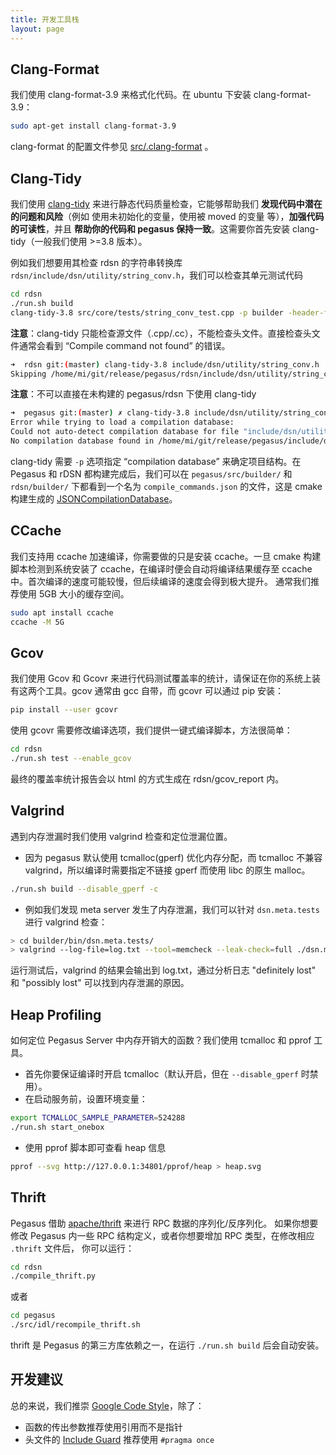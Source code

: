 ```yaml
---
title: 开发工具栈
layout: page
---
```


## Clang-Format

我们使用 clang-format-3.9 来格式化代码。在 ubuntu 下安装 clang-format-3.9：

```bash
sudo apt-get install clang-format-3.9
```

clang-format 的配置文件参见 [src/.clang-format](https://github.com/XiaoMi/pegasus/blob/master/src/.clang-format) 。

## Clang-Tidy

我们使用 [clang-tidy](http://clang.llvm.org/extra/clang-tidy/) 来进行静态代码质量检查，它能够帮助我们 **发现代码中潜在的问题和风险**（例如 使用未初始化的变量，使用被 moved 的变量 等），**加强代码的可读性**，并且 **帮助你的代码和 pegasus 保持一致**。这需要你首先安装 clang-tidy（一般我们使用 >=3.8 版本）。

例如我们想要用其检查 rdsn 的字符串转换库 `rdsn/include/dsn/utility/string_conv.h`，我们可以检查其单元测试代码

```bash
cd rdsn
./run.sh build
clang-tidy-3.8 src/core/tests/string_conv_test.cpp -p builder -header-filter=.*
```

**注意**：clang-tidy 只能检查源文件（.cpp/.cc），不能检查头文件。直接检查头文件通常会看到 “Compile command not found” 的错误。

```bash
➜  rdsn git:(master) clang-tidy-3.8 include/dsn/utility/string_conv.h  -p builder -header-filter=.* 
Skipping /home/mi/git/release/pegasus/rdsn/include/dsn/utility/string_conv.h. Compile command not found.
```

**注意**：不可以直接在未构建的 pegasus/rdsn 下使用 clang-tidy 

```bash
➜  pegasus git:(master) ✗ clang-tidy-3.8 include/dsn/utility/string_conv.h -header-filter=.* 
Error while trying to load a compilation database:
Could not auto-detect compilation database for file "include/dsn/utility/string_conv.h"
No compilation database found in /home/mi/git/release/pegasus/include/dsn/utility or any parent directory
```

clang-tidy 需要 `-p` 选项指定 “compilation database” 来确定项目结构。在 Pegasus 和 rDSN 都构建完成后，我们可以在 `pegasus/src/builder/` 和 `rdsn/builder/` 下都看到一个名为 `compile_commands.json` 的文件，这是 cmake 构建生成的 [JSONCompilationDatabase](https://clang.llvm.org/docs/JSONCompilationDatabase.html)。

## CCache

我们支持用 ccache 加速编译，你需要做的只是安装 ccache。一旦 cmake 构建脚本检测到系统安装了 ccache，在编译时便会自动将编译结果缓存至 ccache 中。首次编译的速度可能较慢，但后续编译的速度会得到极大提升。
通常我们推荐使用 5GB 大小的缓存空间。

```bash
sudo apt install ccache
ccache -M 5G
```

## Gcov

我们使用 Gcov 和 Gcovr 来进行代码测试覆盖率的统计，请保证在你的系统上装有这两个工具。gcov 通常由 gcc 自带，而 gcovr 可以通过 pip 安装：

```bash
pip install --user gcovr
```

使用 gcovr 需要修改编译选项，我们提供一键式编译脚本，方法很简单：

```bash
cd rdsn
./run.sh test --enable_gcov
```

最终的覆盖率统计报告会以 html 的方式生成在 rdsn/gcov_report 内。

## Valgrind

遇到内存泄漏时我们使用 valgrind 检查和定位泄漏位置。

- 因为 pegasus 默认使用 tcmalloc(gperf) 优化内存分配，而 tcmalloc 不兼容 valgrind，所以编译时需要指定不链接 gperf 而使用 libc 的原生 malloc。

```bash
./run.sh build --disable_gperf -c
```

- 例如我们发现 meta server 发生了内存泄漏，我们可以针对 `dsn.meta.tests` 进行 valgrind 检查：

```bash
> cd builder/bin/dsn.meta.tests/
> valgrind --log-file=log.txt --tool=memcheck --leak-check=full ./dsn.meta.tests config-test.ini
```

运行测试后，valgrind 的结果会输出到 log.txt，通过分析日志 "definitely lost" 和 "possibly lost" 可以找到内存泄漏的原因。

## Heap Profiling

如何定位 Pegasus Server 中内存开销大的函数？我们使用 tcmalloc 和 pprof 工具。

* 首先你要保证编译时开启 tcmalloc（默认开启，但在 `--disable_gperf` 时禁用）。
* 在启动服务前，设置环境变量：

```bash
export TCMALLOC_SAMPLE_PARAMETER=524288
./run.sh start_onebox
```

* 使用 pprof 脚本即可查看 heap 信息

```bash
pprof --svg http://127.0.0.1:34801/pprof/heap > heap.svg
```

## Thrift

Pegasus 借助 [apache/thrift](https://thrift.apache.org/) 来进行 RPC 数据的序列化/反序列化。
如果你想要修改 Pegasus 内一些 RPC 结构定义，或者你想要增加 RPC 类型，在修改相应 `.thrift` 文件后，
你可以运行：

```sh
cd rdsn
./compile_thrift.py
```

或者

```sh
cd pegasus
./src/idl/recompile_thrift.sh
```

thrift 是 Pegasus 的第三方库依赖之一，在运行 `./run.sh build` 后会自动安装。

## 开发建议

总的来说，我们推崇 [Google Code Style](https://google.github.io/styleguide/cppguide.html)，除了：

* 函数的传出参数推荐使用引用而不是指针
* 头文件的 [Include Guard](https://en.wikipedia.org/wiki/Include_guard) 推荐使用 `#pragma once`
